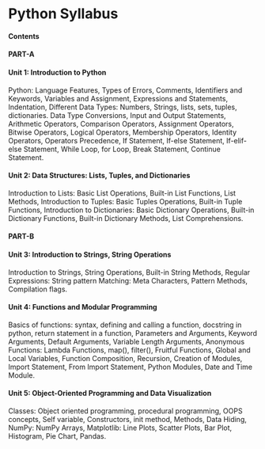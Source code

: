 # Python Syllabus

#### Contents

#### PART-A

#### Unit 1: Introduction to Python                                                                   
Python: Language Features, Types of Errors, Comments, Identifiers and Keywords, Variables and Assignment, Expressions and Statements, Indentation, Different Data Types: Numbers, Strings, lists, sets, tuples, dictionaries. Data Type Conversions, Input and Output Statements, Arithmetic Operators, Comparison Operators, Assignment Operators, Bitwise Operators, Logical Operators, Membership Operators, Identity Operators, Operators Precedence, If Statement, If-else Statement, If-elif-else Statement, While Loop, for Loop, Break Statement, Continue Statement.

#### Unit 2: Data Structures: Lists, Tuples, and Dictionaries                      
Introduction to Lists: Basic List Operations, Built-in List Functions, List Methods, Introduction to Tuples: Basic Tuples Operations, Built-in Tuple Functions, Introduction to Dictionaries: Basic Dictionary Operations, Built-in Dictionary Functions, Built-in Dictionary Methods, List Comprehensions.

#### PART-B


#### Unit 3: Introduction to Strings, String Operations                                 
Introduction to Strings, String Operations, Built-in String Methods, Regular Expressions: String pattern Matching: Meta Characters, Pattern Methods, Compilation flags.

#### Unit 4: Functions and Modular Programming                                     
Basics of functions: syntax, defining and calling a function, docstring in python, return statement in a function, Parameters and Arguments, Keyword Arguments, Default Arguments, Variable Length Arguments, Anonymous Functions: Lambda Functions, map(), filter(), Fruitful Functions, Global and Local Variables, Function Composition, Recursion, Creation of Modules, Import Statement, From Import Statement, Python Modules, Date and Time Module.

#### Unit 5: Object-Oriented Programming and Data Visualization                
Classes: Object oriented programming, procedural programming, OOPS concepts, Self variable, Constructors, init method, Methods, Data Hiding, NumPy: NumPy Arrays, Matplotlib: Line Plots, Scatter Plots, Bar Plot, Histogram,  Pie Chart, Pandas.
